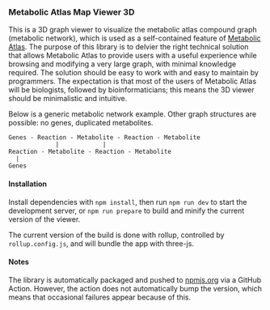 ### Metabolic Atlas Map Viewer 3D

This is a 3D graph viewer to visualize the metabolic atlas compound graph (metabolic network), which is used as a self-contained feature of [Metabolic Atlas](https://metabolicatlas.org). The purpose of this library is to delvier the right technical solution that allows Metabolic Atlas to provide users with a useful experience while browsing and modifying a very large graph, with minimal knowledge required. The solution should be easy to work with and easy to maintain by programmers. The expectation is that most of the users of Metabolic Atlas will be biologists, followed by bioinformaticians; this means the 3D viewer should be minimalistic and intuitive. 

Below is a generic metabolic network example. Other graph structures are possible: no genes, duplicated metabolites.
```
Genes - Reaction - Metabolite - Reaction - Metabolite          
             |            |  
Reaction - Metabolite - Reaction - Metabolite
  |  
Genes  
``` 

#### Installation

Install dependencies with `npm install`, then run `npm run dev` to start the development server, or `npm run prepare` to build and minify the current version of the viewer.

The current version of the build is done with rollup, controlled by `rollup.config.js`, and will bundle the app with three-js.

#### Notes

The library is automatically packaged and pushed to [npmjs.org](https://www.npmjs.com/package/@metabolicatlas/3d-network-viewer) via a GitHub Action. However, the action does not automatically bump the version, which means that occasional failures appear because of this.
